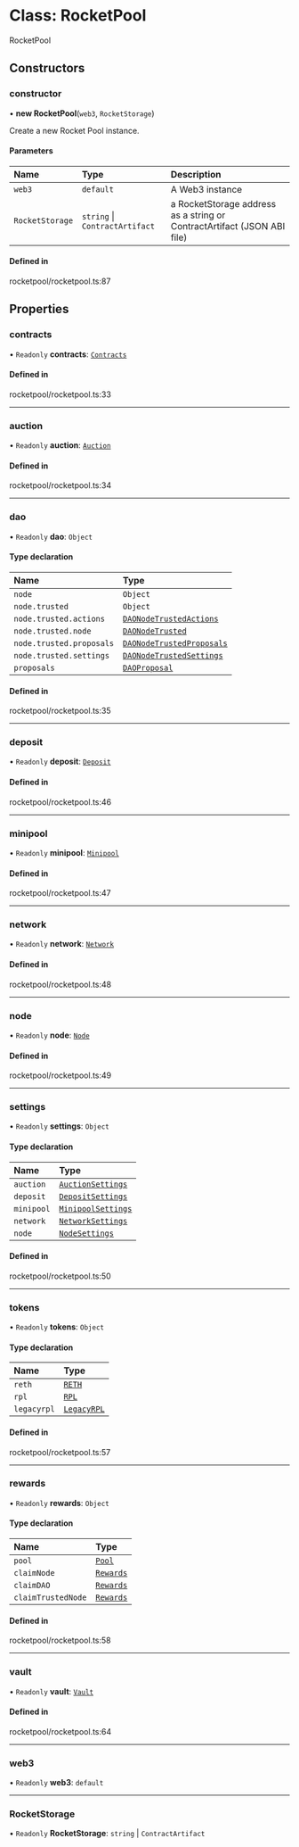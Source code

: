 # Class: RocketPool

RocketPool

## Constructors

### constructor

• **new RocketPool**(`web3`, `RocketStorage`)

Create a new Rocket Pool instance.

#### Parameters

| Name | Type | Description |
| :------ | :------ | :------ |
| `web3` | `default` | A Web3 instance |
| `RocketStorage` | `string` \| `ContractArtifact` | a RocketStorage address as a string or ContractArtifact (JSON ABI file) |

#### Defined in

rocketpool/rocketpool.ts:87

## Properties

### contracts

• `Readonly` **contracts**: [`Contracts`](Contracts)

#### Defined in

rocketpool/rocketpool.ts:33

___

### auction

• `Readonly` **auction**: [`Auction`](Auction)

#### Defined in

rocketpool/rocketpool.ts:34

___

### dao

• `Readonly` **dao**: `Object`

#### Type declaration

| Name | Type |
| :------ | :------ |
| `node` | `Object` |
| `node.trusted` | `Object` |
| `node.trusted.actions` | [`DAONodeTrustedActions`](DAONodeTrustedActions) |
| `node.trusted.node` | [`DAONodeTrusted`](DAONodeTrusted) |
| `node.trusted.proposals` | [`DAONodeTrustedProposals`](DAONodeTrustedProposals) |
| `node.trusted.settings` | [`DAONodeTrustedSettings`](DAONodeTrustedSettings) |
| `proposals` | [`DAOProposal`](DAOProposal) |

#### Defined in

rocketpool/rocketpool.ts:35

___

### deposit

• `Readonly` **deposit**: [`Deposit`](Deposit)

#### Defined in

rocketpool/rocketpool.ts:46

___

### minipool

• `Readonly` **minipool**: [`Minipool`](Minipool)

#### Defined in

rocketpool/rocketpool.ts:47

___

### network

• `Readonly` **network**: [`Network`](Network)

#### Defined in

rocketpool/rocketpool.ts:48

___

### node

• `Readonly` **node**: [`Node`](Node)

#### Defined in

rocketpool/rocketpool.ts:49

___

### settings

• `Readonly` **settings**: `Object`

#### Type declaration

| Name | Type |
| :------ | :------ |
| `auction` | [`AuctionSettings`](AuctionSettings) |
| `deposit` | [`DepositSettings`](DepositSettings) |
| `minipool` | [`MinipoolSettings`](MinipoolSettings) |
| `network` | [`NetworkSettings`](NetworkSettings) |
| `node` | [`NodeSettings`](NodeSettings) |

#### Defined in

rocketpool/rocketpool.ts:50

___

### tokens

• `Readonly` **tokens**: `Object`

#### Type declaration

| Name | Type |
| :------ | :------ |
| `reth` | [`RETH`](RETH) |
| `rpl` | [`RPL`](RPL) |
| `legacyrpl` | [`LegacyRPL`](LegacyRPL) |

#### Defined in

rocketpool/rocketpool.ts:57

___

### rewards

• `Readonly` **rewards**: `Object`

#### Type declaration

| Name | Type |
| :------ | :------ |
| `pool` | [`Pool`](Pool) |
| `claimNode` | [`Rewards`](Rewards) |
| `claimDAO` | [`Rewards`](Rewards) |
| `claimTrustedNode` | [`Rewards`](Rewards) |

#### Defined in

rocketpool/rocketpool.ts:58

___

### vault

• `Readonly` **vault**: [`Vault`](Vault)

#### Defined in

rocketpool/rocketpool.ts:64

___

### web3

• `Readonly` **web3**: `default`

___

### RocketStorage

• `Readonly` **RocketStorage**: `string` \| `ContractArtifact`

